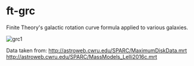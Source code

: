 # ft-grc
Finite Theory's galactic rotation curve formula applied to various galaxies.

![grc1](https://user-images.githubusercontent.com/13325028/183821226-5b24dd13-d6ad-48c3-bf34-c4a8a74d8e2c.png)

Data taken from:
http://astroweb.cwru.edu/SPARC/MaximumDiskData.mrt
http://astroweb.cwru.edu/SPARC/MassModels_Lelli2016c.mrt
